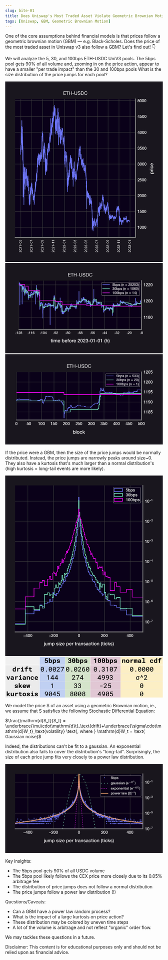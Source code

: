 ```yaml
---
slug: bite-01
title: Does Uniswap's Most Traded Asset Violate Geometric Brownian Motion?
tags: [Uniswap, GBM, Geometric Brownian Motion]
---
```

One of the core assumptions behind financial models is that prices follow a geometric brownian motion (GBM) — e.g. Black-Scholes. Does the price of the most traded asset in Uniswap v3 also follow a GBM? Let's find out! 👇

<!--truncate-->

We will analyze the 5, 30, and 100bps ETH-USDC UniV3 pools. The 5bps pool gets 90% of all volume and, zooming in on the price action, appear to have a smaller "per trade impact" than the 30 and 100bps pools What is the size distribution of the price jumps for each pool?

![img-1](./img-1.png)
![img-2](./img-2.jpg)
![img-3](./img-3.png)

If the price were a GBM, then the size of the price jumps would be normally distributed. Instead, the price jumps are narrowly peaks around size~0. They also have a kurtosis that's much larger than a normal distribution's (high kurtosis = long-tail events are more likely).

![img-4](./img-4.png)
![chart](./chart.png)

We model the price S of an asset using a geometric Brownian motion, ie., we assume that S satisfies the following Stochastic Differential Equation:

$\frac{\mathrm{d}S_t}{S_t} = \underbrace{\mu\cdot\mathrm{d}t}_\text{drift}+\underbrace{\sigma\cdot\mathrm{d}W_t}_\text{volatility} \text{, where } \mathrm{d}W_t = \text{ Gaussian noise}$

Indeed, the distributions can't be fit to a gaussian. An exponential distribution also fails to cover the distribution's "long-tail". Surprisingly, the size of each price jump fits very closely to a power law distribution.

![img-5](./img-5.jpg)

Key insights:

- The 5bps pool gets 90% of all USDC volume
- The 5bps pool likely follows the CEX price more closely due to its 0.05% arbitrage fee
- The distribution of price jumps does not follow a normal distribution
- The price jumps follow a power law distribution (!)

Questions/Caveats:
- Can a GBM have a power law random process?
- What is the impact of a large kurtosis on price action?
- These distribution may be colored by uneven time steps
- A lot of the volume is arbitrage and not reflect "organic" order flow.

We may tackles these questions in a future.

Disclaimer: This content is for educational purposes only and should not be relied upon as financial advice.